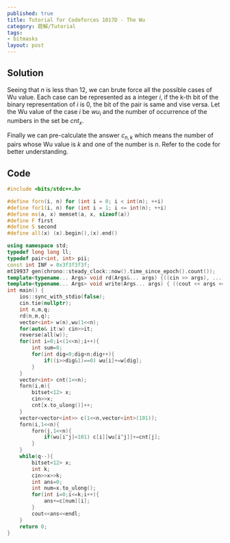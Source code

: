 ```yaml
---
published: true
title: Tutorial for Codeforces 1017D - The Wu
category: 题解/Tutorial
tags:
- bitmasks
layout: post
---
```


<!-- more -->

## Solution

Seeing that $n$ is less than 12, we can brute force all the possible cases of Wu value. Each case can be represented as a integer $i$, if the k-th bit of the binary representation of $i$ is 0, the bit of the pair is same and vise versa. Let the Wu value of the case $i$ be $wu_i$ and the number of occurrence of the numbers in the set be $cnt_x$.

Finally we can pre-calculate the  answer $c_{n,k}$ which means the number of pairs whose Wu value is $k$ and one of the number is $n$. Refer to the code for better understanding.

## Code

```cpp
#include <bits/stdc++.h>

#define forn(i, n) for (int i = 0; i < int(n); ++i)
#define for1(i, n) for (int i = 1; i <= int(n); ++i)
#define ms(a, x) memset(a, x, sizeof(a))
#define F first
#define S second
#define all(x) (x).begin(),(x).end()

using namespace std;
typedef long long ll;
typedef pair<int, int> pii;
const int INF = 0x3f3f3f3f;
mt19937 gen(chrono::steady_clock::now().time_since_epoch().count());
template<typename... Args> void rd(Args&... args) {((cin >> args), ...);}
template<typename... Args> void write(Args... args) { ((cout << args << " "), ...); cout<<endl;}
int main() {
    ios::sync_with_stdio(false);
    cin.tie(nullptr);
    int n,m,q;
    rd(n,m,q);
    vector<int> w(n),wu(1<<n);
    for(auto& it:w) cin>>it;
    reverse(all(w));
    for(int i=0;i<(1<<n);i++){
        int sum=0;
        for(int dig=0;dig<n;dig++){
            if((i>>dig&1)==0) wu[i]+=w[dig];
        }
    }
    vector<int> cnt(1<<n);
    forn(i,m){
        bitset<12> x;
        cin>>x;
        cnt[x.to_ulong()]++;
    }
    vector<vector<int>> c(1<<n,vector<int>(101));
    forn(i,1<<n){
        forn(j,1<<n){
            if(wu[i^j]<101) c[i][wu[i^j]]+=cnt[j];
        }
    }
    while(q--){
        bitset<12> x;
        int k;
        cin>>x>>k;
        int ans=0;
        int num=x.to_ulong();
        for(int i=0;i<=k;i++){
            ans+=c[num][i];
        }
        cout<<ans<<endl;
    }
    return 0;
}
 
```

